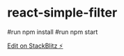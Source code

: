 # react-simple-filter

#run npm install
#run npm start

[Edit on StackBlitz ⚡️](https://stackblitz.com/edit/react-3gpxyn)
